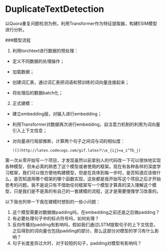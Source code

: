 # DuplicateTextDetection
以Quora重复问题检测为例，利用Transformer作为特征提取器，构建ESIM模型进行分析。

###模型流程

1. 利用torchtext进行数据的预处理：

* 定义不同数据的处理操作；

* 加载数据；

* 创建词汇表，通过词汇表把词语和预训练的词向量连接起来；

* 将处理后的数据batch化；

2. 正式建模：

* 建立embedding层，对输入进行embedding；

* 利用Transformer对数据再次进行embedding，自注意力机制的利用为词向量引入上下文信息；

* 对向量进行局部推断，计算两个句子之间词与词的相似度：

  ```text
  ![](http://latex.codecogs.com/gif.latex?\\e_{ij}=a_i^Tb_j)
  ```





第一次从零开始写一个项目，才发现虽然以前拿别人的代码改一下可以很快地实现各种模型，但未必真的熟悉了这个模型或者使用的框架。现在有各种各样的深度学习框架，我们可以很方便地构建模型，但是在具体到每一步时，是否知道应该做什么，是否知道用哪个框架的哪个函数实现，这些都是我开始写这个项目之后才开始思考的问题。我不是说只有不借助任何框架写一个模型才算真的深入理解这个模型，只是我们是不是真的有自己的一套建模的流程，这才是需要慢慢学习改善的。

以下我也列举一下我在建模时想到的一些小问题：

1. 这个模型需要对数据做padding吗，在embedding之前还是之后做padding？
2. 有必要处理句子中的标点符号吗，如何处理？
3. 反向传播对padding有影响吗，假如我们通过LSTM提取句子的上下文信息，之后得到的词向量也包括padding的部分，那么这部分对模型的学习有什么影响？
4. 句子长度差异过大时，对于较短的句子，padding对模型有影响吗？

